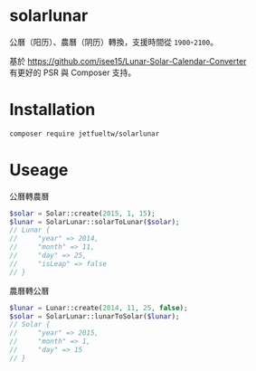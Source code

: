 # solarlunar

公曆（阳历）、農曆（阴历）轉換，支援時間從 `1900`-`2100`。

基於 https://github.com/isee15/Lunar-Solar-Calendar-Converter  
有更好的 PSR 與 Composer 支持。

# Installation

```sh
composer require jetfueltw/solarlunar
```

# Useage

公曆轉農曆
```php
$solar = Solar::create(2015, 1, 15);
$lunar = SolarLunar::solarToLunar($solar);
// Lunar {
//     "year" => 2014,
//     "month" => 11,
//     "day" => 25,
//     "isLeap" => false
// }
```

農曆轉公曆
```php
$lunar = Lunar::create(2014, 11, 25, false);
$solar = SolarLunar::lunarToSolar($lunar);
// Solar {
//     "year" => 2015,
//     "month" => 1,
//     "day" => 15
// }
```
